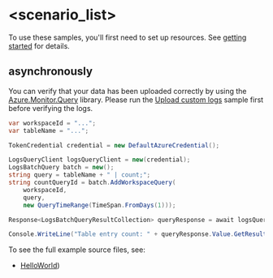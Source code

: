 # <scenario_list>

To use these samples, you'll first need to set up resources. See [getting started](https://github.com/Azure/azure-sdk-for-net/blob/main/sdk/monitor/Azure.Monitor.Ingestion/README.md#getting-started) for details.

## <scenario> asynchronously

You can verify that your data has been uploaded correctly by using the [Azure.Monitor.Query](https://github.com/Azure/azure-sdk-for-net/blob/main/sdk/monitor/Azure.Monitor.Query/README.md#install-the-package) library. Please run the [Upload custom logs](#upload-custom-logs) sample first before verifying the logs. 

```C# Snippet:VerifyLogsAsync
var workspaceId = "...";            
var tableName = "...";

TokenCredential credential = new DefaultAzureCredential();

LogsQueryClient logsQueryClient = new(credential);
LogsBatchQuery batch = new();
string query = tableName + " | count;";
string countQueryId = batch.AddWorkspaceQuery(
    workspaceId,
    query,
    new QueryTimeRange(TimeSpan.FromDays(1)));

Response<LogsBatchQueryResultCollection> queryResponse = await logsQueryClient.QueryBatchAsync(batch).ConfigureAwait(false);

Console.WriteLine("Table entry count: " + queryResponse.Value.GetResult<int>(countQueryId).Single());
```

To see the full example source files, see:
* [HelloWorld](https://github.com/Azure/azure-sdk-for-net/blob/main/sdk/monitor/Azure.Monitor.Ingestion/tests/Samples/Sample1_HelloWorldAsync.cs))

<!-- please refer to <https://github.com/Azure/azure-sdk-for-net/main/sdk/template/Azure.Template/samples/Sample1_HelloWorldAsync.md> to write sample readme file. -->